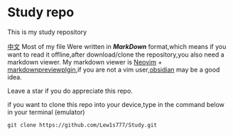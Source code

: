 # Study repo #
This is my study repository

[中文](./README.cn.md)
Most of my file Were written in ___MarkDown___ format,which means if you want to read it offline,after download/clone the repository,you also need a markdown viewer. My markdown viewer is [Neovim](https://github.com/neovim/neovim) + [markdownpreviewplgin](https://github.com/iamcco/markdown-preview.nvim),if you are not a vim user,[obsidian](https://github.com/obsidianmd/obsidian-releases) may be a good idea.

Leave a star if you do appreciate this repo.

if you want to clone this repo into your device,type in the command below in your terminal (emulator)
```javascrpit
git clone https://github.com/Lew1s777/Study.git
```
